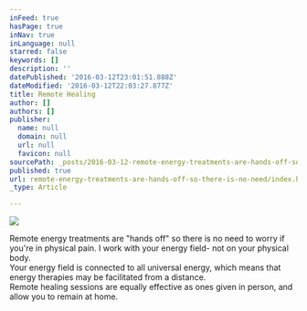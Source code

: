 ```yaml
---
inFeed: true
hasPage: true
inNav: true
inLanguage: null
starred: false
keywords: []
description: ''
datePublished: '2016-03-12T23:01:51.888Z'
dateModified: '2016-03-12T22:03:27.877Z'
title: Remote Healing
author: []
authors: []
publisher:
  name: null
  domain: null
  url: null
  favicon: null
sourcePath: _posts/2016-03-12-remote-energy-treatments-are-hands-off-so-there-is-no-need.md
published: true
url: remote-energy-treatments-are-hands-off-so-there-is-no-need/index.html
_type: Article

---
```

![](https://the-grid-user-content.s3-us-west-2.amazonaws.com/72173b58-3146-4f00-8f5a-f84c45bf1a9f.jpg)

Remote energy treatments are "hands off" so there is no need to worry if you're in physical pain. I work with your energy field- not on your physical body.   
Your energy field is connected to all universal energy, which means that energy therapies may be facilitated from a distance.    
Remote healing sessions are equally effective as ones given in person, and allow you to remain at home.